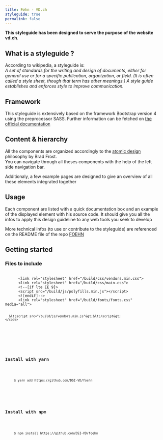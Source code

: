 ```yaml
---
title: Fœhn - VD.ch
styleguide: true
permalink: false
---
```

<div class="bs-docs-section m-3">
  <p><strong>This styleguide has been designed to serve the purpose of the website vd.ch.</strong></p>
  <h2>What is a styleguide ?</h2>
  <p>
    According to wikipedia, a styleguide is: <br>
    <em> A set of standards for the writing and design of documents, either for general use or for a specific publication, organization, or field. (It is often called a style sheet, though that term has other meanings.) A style guide establishes and enforces style to improve communication.</em>
  </p>
  <h2>Framework</h2>
  <p>This styleguide is extensively based on the framework Bootstrap version 4 using the preprocessor SASS. Further information can be fetched on <a href="https://v4-alpha.getbootstrap.com/">the official documentation</a></p>
  <h2>Content & hierarchy</h2>
  <p>All the components are organized accordingly to the <a href="http://atomicdesign.bradfrost.com/">atomic design</a> philosophy by Brad Frost.<br>
  You can navigate through all theses components with the help of the left side navigation bar.
  </p>
  <p>Additionaly, a few example pages are designed to give an overview of all these elements integrated together</p>
  <h2>Usage</h2>
  <p>Each component are listed with a quick documentation box and an example of the displayed element with his source code. It should give you all the infos to apply this design guideline to any web tools you seek to develop</p>
  <p>More technical infos (to use or contribute to the styleguide) are referenced on the README file of the repo <a href="https://github.com/DSI-VD/foehn">FOEHN</a></p>
  <h2>Getting started</h2>

  <h3>Files to include</h3>
  <pre>
    <code>
      &lt;link rel="stylesheet" href="/build/css/vendors.min.css"&gt;
      &lt;link rel="stylesheet" href="/build/css/main.css"&gt;
      &lt;!--[if lte IE 9]&gt;
      &lt;script src="/build/js/polyfills.min.js"&gt;&lt;/script&gt;
      &lt;![endif]--&gt;
      &lt;link rel="stylesheet" href="/build/fonts/fonts.css" media="all"&gt;

      &lt;script src="/build/js/vendors.min.js"&gt;&lt;/script&gt;
    </code>
  </pre>

  <h3>Install with yarn</h3>
  <pre>
    <code>$ yarn add https://github.com/DSI-VD/foehn</code>
  </pre>

  <h3>Install with npm</h3>
  <pre>
    <code>$ npm install https://github.com/DSI-VD/foehn</code>
  </pre>
</div>
